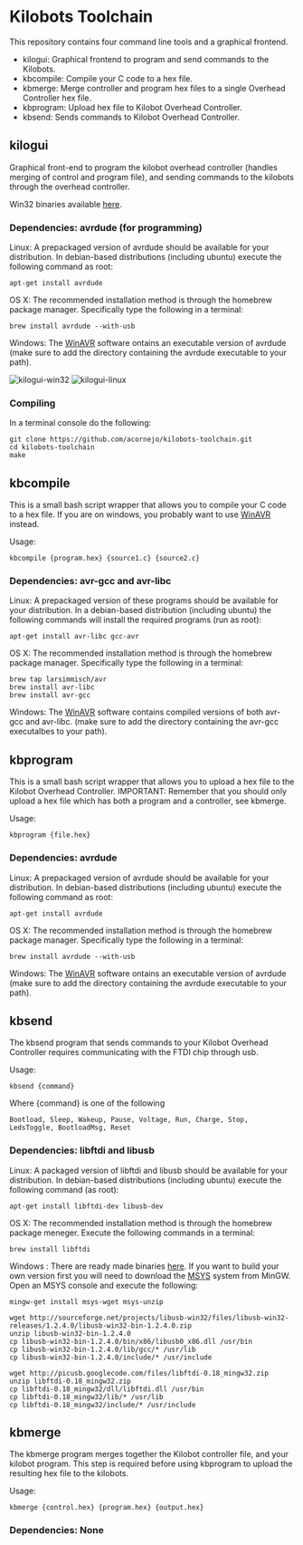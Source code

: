 Kilobots Toolchain
==================

This repository contains four command line tools and a graphical
frontend.

* kilogui: Graphical frontend to program and send commands to the Kilobots.
* kbcompile: Compile your C code to a hex file.
* kbmerge: Merge controller and program hex files to a single Overhead Controller hex file.
* kbprogram: Upload hex file to Kilobot Overhead Controller.
* kbsend: Sends commands to Kilobot Overhead Controller.


kilogui
-------
Graphical front-end to program the kilobot overhead controller (handles
merging of control and program file), and sending commands to
the kilobots through the overhead controller.

Win32 binaries available [here][kbsend-binary].

### Dependencies: avrdude (for programming)

Linux: A prepackaged version of avrdude should be available for your
distribution. In debian-based distributions (including ubuntu) execute
the following command as root:

    apt-get install avrdude

OS X: The recommended installation method is through the homebrew
package manager. Specifically type the following in a terminal:

    brew install avrdude --with-usb

Windows: The [WinAVR][winavr] software ontains an
executable version of avrdude (make sure to add the directory containing
the avrdude executable to your path).

![kilogui-win32](https://raw.github.com/acornejo/kilobots-toolchain/docs/gui-win32.png "kilogui win32 screenshot")
![kilogui-linux](https://raw.github.com/acornejo/kilobots-toolchain/docs/gui-linux.png "kilogui linux screenshot")

### Compiling

In a terminal console do the following:

    git clone https://github.com/acornejo/kilobots-toolchain.git
    cd kilobots-toolchain
    make 

kbcompile
----------

This is a small bash script wrapper that allows you to compile your C
code to a hex file. If you are on windows, you probably want to use
[WinAVR][winavr] instead.

Usage:

    kbcompile {program.hex} {source1.c} {source2.c}


### Dependencies: avr-gcc and avr-libc

Linux: A prepackaged version of these programs should be available for
your distribution. In a debian-based distribution (including ubuntu) the
following commands will install the required programs (run as root):

    apt-get install avr-libc gcc-avr

OS X: The recommended installation method is through the homebrew
package manager. Specifically type the following in a terminal:

    brew tap larsimmisch/avr
    brew install avr-libc
    brew install avr-gcc

Windows: The [WinAVR][winavr] software contains compiled versions of
both avr-gcc and avr-libc. (make sure to add the directory containing
the avr-gcc executalbes to your path).

kbprogram
---------

This is a small bash script wrapper that allows you to upload a hex
file to the Kilobot Overhead Controller. IMPORTANT: Remember that you
should only upload a hex file which has both a program and a controller,
see kbmerge.

Usage:

    kbprogram {file.hex}


### Dependencies: avrdude

Linux: A prepackaged version of avrdude should be available for your
distribution. In debian-based distributions (including ubuntu) execute
the following command as root:

    apt-get install avrdude

OS X: The recommended installation method is through the homebrew
package manager. Specifically type the following in a terminal:

    brew install avrdude --with-usb

Windows: The [WinAVR][winavr] software ontains an
executable version of avrdude (make sure to add the directory containing
the avrdude executable to your path).


kbsend
-------
The kbsend program that sends commands to your Kilobot Overhead
Controller requires communicating with the FTDI chip through usb. 


Usage:

    kbsend {command}

Where {command} is one of the following

    Bootload, Sleep, Wakeup, Pause, Voltage, Run, Charge, Stop,
    LedsToggle, BootloadMsg, Reset

### Dependencies: libftdi and libusb

Linux: A packaged version of libftdi and libusb should be available for
your distribution. In debian-based distributions (including ubuntu)
execute the following command (as root):

    apt-get install libftdi-dev libusb-dev

OS X: The recommended installation method is through the
homebrew package meneger. Execute the following commands in a terminal:

    brew install libftdi

Windows : There are ready made binaries [here][kbsend-binary]. If you
want to build your own version first you will need to download the
[MSYS][msys] system from MinGW. Open an MSYS console and execute the
following:

    mingw-get install msys-wget msys-unzip

    wget http://sourceforge.net/projects/libusb-win32/files/libusb-win32-releases/1.2.4.0/libusb-win32-bin-1.2.4.0.zip
    unzip libusb-win32-bin-1.2.4.0
    cp libusb-win32-bin-1.2.4.0/bin/x86/libusb0_x86.dll /usr/bin
    cp libusb-win32-bin-1.2.4.0/lib/gcc/* /usr/lib
    cp libusb-win32-bin-1.2.4.0/include/* /usr/include

    wget http://picusb.googlecode.com/files/libftdi-0.18_mingw32.zip
    unzip libftdi-0.18_mingw32.zip
    cp libftdi-0.18_mingw32/dll/libftdi.dll /usr/bin
    cp libftdi-0.18_mingw32/lib/* /usr/lib
    cp libftdi-0.18_mingw32/include/* /usr/include

kbmerge
--------
The kbmerge program merges together the Kilobot controller file, and
your kilobot program. This step is required before using kbprogram to
upload the resulting hex file to the kilobots.

Usage:

    kbmerge {control.hex} {program.hex} {output.hex}

### Dependencies: None

[winavr]:http://sourceforge.net/projects/winavr
[avrdude_windows]:http://tomeko.net/other/avrdude/building_avrdude.php
[msys]:http://www.mingw.org/wiki/MSYS
[kbsend-binary]:https://github.com/acornejo/kilobots-toolchain/raw/binaries/kbsend-i586-win32.zip 
[kilogui-binary]:https://github.com/acornejo/kilobots-toolchain/raw/binaries/kilogui-i586-win32.zip 
